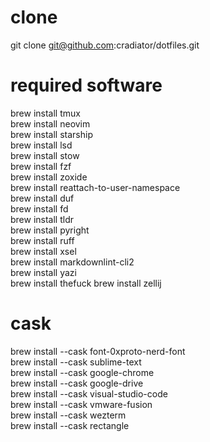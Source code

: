 # clone

git clone <git@github.com>:cradiator/dotfiles.git

# required software

brew install tmux  
brew install neovim  
brew install starship  
brew install lsd  
brew install stow  
brew install fzf  
brew install zoxide  
brew install reattach-to-user-namespace  
brew install duf  
brew install fd  
brew install tldr  
brew install pyright  
brew install ruff  
brew install xsel  
brew install markdownlint-cli2  
brew install yazi  
brew install thefuck
brew install zellij  

# cask

brew install --cask font-0xproto-nerd-font  
brew install --cask sublime-text  
brew install --cask google-chrome  
brew install --cask google-drive  
brew install --cask visual-studio-code  
brew install --cask vmware-fusion  
brew install --cask wezterm  
brew install --cask rectangle  
